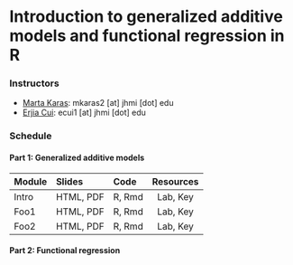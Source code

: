 # Introduction to generalized additive models and functional regression in R

### Instructors 

- [Marta Karas](https://martakarass.github.io/): mkaras2 [at] jhmi [dot] edu
- [Erjia Cui](https://sites.google.com/view/erjiacui): ecui1 [at] jhmi [dot] edu

### Schedule

#### Part 1: Generalized additive models

| **Module**   | **Slides** | **Code**  |  **Resources** |
| :------- | :------- | :------- | :-----: |
| Intro       | HTML, PDF    | R, Rmd     | Lab, Key   |
| Foo1        | HTML, PDF    | R, Rmd     | Lab, Key   |
| Foo2        | HTML, PDF    | R, Rmd     | Lab, Key   |

#### Part 2: Functional regression 


